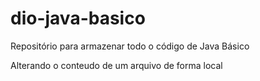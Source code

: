 # dio-java-basico
Repositório para armazenar todo o código de Java Básico

Alterando o conteudo de um arquivo de forma local
